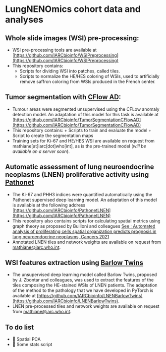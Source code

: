 # LungNENOmics cohort data and analyses

## Whole slide images (WSI) pre-processing:
- WSI pre-processing tools are available at [https://github.com/IARCbioinfo/WSIPreprocessing](https://github.com/IARCbioinfo/WSIPreprocessing)
- This repository contains:
    + Scripts for dividing WSI into patches, called tiles.
    + Scripts to normalize the HE/HES coloring of WSIs, used to artificially remove saffron coloring from WSIs produced in the French center.

## Tumor segmentation with [CFlow AD](https://openaccess.thecvf.com/content/WACV2022/papers/Gudovskiy_CFLOW-AD_Real-Time_Unsupervised_Anomaly_Detection_With_Localization_via_Conditional_Normalizing_WACV_2022_paper.pdf):
- Tumour areas were segmented unsupervised using the CFLow anomaly detection model. An adaptation of this model for this task is available at [https://github.com/IARCbioinfo/TumorSegmentationCFlowAD](https://github.com/IARCbioinfo/TumorSegmentationCFlowAD)
- This repository contains:
      + Scripts to train and evaluate the model
      + Script to create the segmentation maps
- Training sets for Ki-67 and HE/HES WSI are available on request from mathiane[at]iarc[dot]who[int], as is the pre-trained model (*will be available on a server soon*).

## Automatic assessment of lung neuroendocrine neoplasms (LNEN) proliferative activity using [Pathonet](https://www.nature.com/articles/s41598-021-86912-w)
-  The Ki-67 and PHH3 indices were quantified automatically using the Pathonet supervised deep learning model. An adaptation of this model is available at the following address [https://github.com/IARCbioinfo/PathonetLNEN](https://github.com/IARCbioinfo/PathonetLNEN)
- This repository also contains scripts for calculating spatial metrics using graph theory as proposed by Bullloni and colleagues [See : Automated analysis of proliferating cells spatial organization predicts prognosis in lung neuroendocrine neoplasms, Cancers 2021](https://www.mdpi.com/2072-6694/13/19/4875)
- Annotated LNEN tiles and network weights are available on request from mathiane@iarc.who.int.

## WSI features extraction using [Barlow Twins](https://proceedings.mlr.press/v139/zbontar21a.html)
- The unsupervised deep learning model called Barlow Twins, proposed by J. Zbontar and colleagues, was used to extract the features of the tiles composing the HE-stained WSIs of LNEN patients. The adaptation of the method to the pathology that we have developed in  PyTorch is available at  [https://github.com/IARCbioinfo/LNENBarlowTwins](https://github.com/IARCbioinfo/LNENBarlowTwins).
- LNEN pre-processed tiles and network weights are available on request from mathiane@iarc.who.int.


## To do list
- 🚧 Spatial PCA
- 🚧 Some stats script
